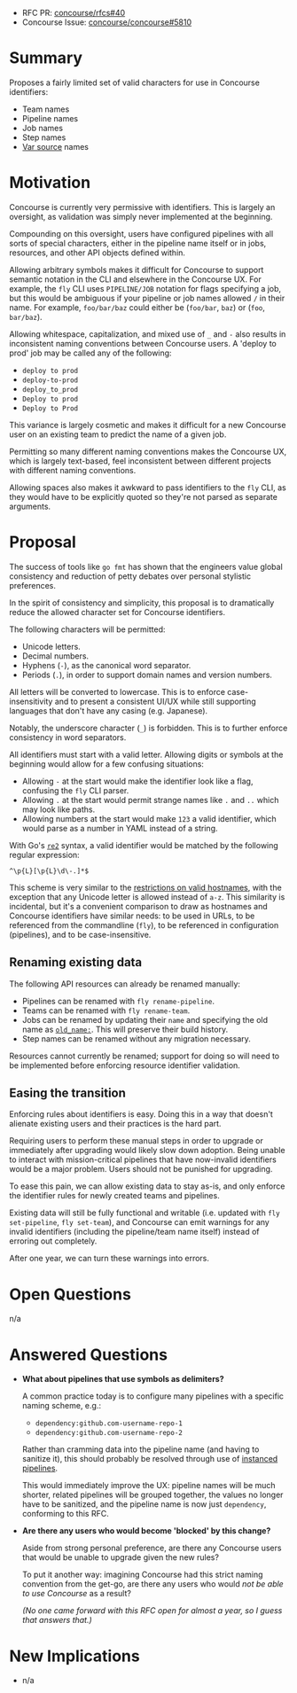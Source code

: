 * RFC PR: [concourse/rfcs#40](https://github.com/concourse/rfcs/pull/40)
* Concourse Issue: [concourse/concourse#5810](https://github.com/concourse/concourse/issues/5810)

# Summary

Proposes a fairly limited set of valid characters for use in Concourse
identifiers:

* Team names
* Pipeline names
* Job names
* Step names
* [Var source][var-sources-rfc] names


# Motivation

Concourse is currently very permissive with identifiers. This is largely an
oversight, as validation was simply never implemented at the beginning.

Compounding on this oversight, users have configured pipelines with all sorts
of special characters, either in the pipeline name itself or in jobs,
resources, and other API objects defined within.

Allowing arbitrary symbols makes it difficult for Concourse to support semantic
notation in the CLI and elsewhere in the Concourse UX. For example, the `fly`
CLI uses `PIPELINE/JOB` notation for flags specifying a job, but this would be
ambiguous if your pipeline or job names allowed `/` in their name. For example,
`foo/bar/baz` could either be (`foo/bar`, `baz`) or (`foo`, `bar/baz`).

Allowing whitespace, capitalization, and mixed use of `_` and `-` also results
in inconsistent naming conventions between Concourse users. A 'deploy to prod'
job may be called any of the following:

* `deploy to prod`
* `deploy-to-prod`
* `deploy_to_prod`
* `Deploy to prod`
* `Deploy to Prod`

This variance is largely cosmetic and makes it difficult for a new Concourse
user on an existing team to predict the name of a given job.

Permitting so many different naming conventions makes the Concourse UX, which
is largely text-based, feel inconsistent between different projects with
different naming conventions.

Allowing spaces also makes it awkward to pass identifiers to the `fly` CLI, as
they would have to be explicitly quoted so they're not parsed as separate
arguments.


# Proposal

The success of tools like `go fmt` has shown that the engineers value global
consistency and reduction of petty debates over personal stylistic preferences.

In the spirit of consistency and simplicity, this proposal is to dramatically
reduce the allowed character set for Concourse identifiers.

The following characters will be permitted:

* Unicode letters.
* Decimal numbers.
* Hyphens (`-`), as the canonical word separator.
* Periods (`.`), in order to support domain names and version numbers.

All letters will be converted to lowercase. This is to enforce
case-insensitivity and to present a consistent UI/UX while still supporting
languages that don't have any casing (e.g. Japanese).

Notably, the underscore character (`_`) is forbidden. This is to further
enforce consistency in word separators.

All identifiers must start with a valid letter. Allowing digits or symbols at
the beginning would allow for a few confusing situations:

* Allowing `-` at the start would make the identifier look like a flag,
  confusing the `fly` CLI parser.
* Allowing `.` at the start would permit strange names like `.` and `..` which
  may look like paths.
* Allowing numbers at the start would make `123` a valid identifier, which
  would parse as a number in YAML instead of a string.

With Go's [`re2`](https://github.com/google/re2/wiki/Syntax) syntax, a valid
identifier would be matched by the following regular expression:

```re
^\p{L}[\p{L}\d\-.]*$
```

This scheme is very similar to the [restrictions on valid
hostnames][valid-hostnames], with the exception that any Unicode letter is
allowed instead of `a-z`. This similarity is incidental, but it's a convenient
comparison to draw as hostnames and Concourse identifiers have similar needs:
to be used in URLs, to be referenced from the commandline (`fly`), to be
referenced in configuration (pipelines), and to be case-insensitive.

## Renaming existing data

The following API resources can already be renamed manually:

* Pipelines can be renamed with `fly rename-pipeline`.
* Teams can be renamed with `fly rename-team`.
* Jobs can be renamed by updating their `name` and specifying the old name as
  [`old_name:`](https://concourse-ci.org/jobs.html#job-old-name). This will
  preserve their build history.
* Step names can be renamed without any migration necessary.

Resources cannot currently be renamed; support for doing so will need to be
implemented before enforcing resource identifier validation.

## Easing the transition

Enforcing rules about identifiers is easy. Doing this in a way that doesn't
alienate existing users and their practices is the hard part.

Requiring users to perform these manual steps in order to upgrade or
immediately after upgrading would likely slow down adoption. Being unable to
interact with mission-critical pipelines that have now-invalid identifiers
would be a major problem. Users should not be punished for upgrading.

To ease this pain, we can allow existing data to stay as-is, and only enforce
the identifier rules for newly created teams and pipelines.

Existing data will still be fully functional and writable (i.e. updated with
`fly set-pipeline`, `fly set-team`), and Concourse can emit warnings for any
invalid identifiers (including the pipeline/team name itself) instead of
erroring out completely.

After one year, we can turn these warnings into errors.


# Open Questions

n/a


# Answered Questions

* **What about pipelines that use symbols as delimiters?**

  A common practice today is to configure many pipelines with a specific naming
  scheme, e.g.:

  * `dependency:github.com-username-repo-1`
  * `dependency:github.com-username-repo-2`

  Rather than cramming data into the pipeline name (and having to sanitize it),
  this should probably be resolved through use of [instanced
  pipelines](https://github.com/concourse/rfcs/pull/34).

  This would immediately improve the UX: pipeline names will be much shorter,
  related pipelines will be grouped together, the values no longer have to be
  sanitized, and the pipeline name is now just `dependency`, conforming to this
  RFC.

* **Are there any users who would become 'blocked' by this change?**

  Aside from strong personal preference, are there any Concourse users that would
  be unable to upgrade given the new rules?

  To put it another way: imagining Concourse had this strict naming convention
  from the get-go, are there any users who would *not be able to use Concourse*
  as a result?

  *(No one came forward with this RFC open for almost a year, so I guess that
  answers that.)*


# New Implications

* n/a

[var-sources-rfc]: https://github.com/concourse/rfcs/pull/39
[valid-hostnames]: https://en.wikipedia.org/wiki/Hostname#Restrictions_on_valid_hostnames
